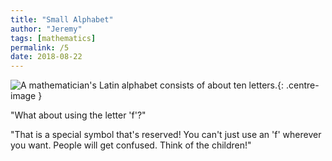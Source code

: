 ```yaml
---
title: "Small Alphabet"
author: "Jeremy"
tags: [mathematics]
permalink: /5
date: 2018-08-22
---
```


![A mathematician's Latin alphabet consists of about ten letters.](https://res.cloudinary.com/dh3hm8pb7/image/upload/c_scale,q_auto:best,w_615/v1533482813/SmallAlphabet.png){: .centre-image }

"What about using the letter 'f'?"

"That is a special symbol that's reserved! You can't just use an 'f' wherever you want. People will get confused. Think of the children!"
